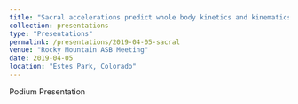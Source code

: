 ```yaml
---
title: "Sacral accelerations predict whole body kinetics and kinematics during running"
collection: presentations
type: "Presentations"
permalink: /presentations/2019-04-05-sacral
venue: "Rocky Mountain ASB Meeting"
date: 2019-04-05
location: "Estes Park, Colorado"
---
```


Podium Presentation
